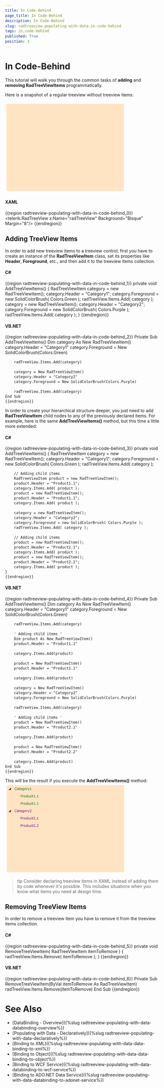 ```yaml
---
title: In Code-Behind
page_title: In Code-Behind
description: In Code-Behind
slug: radtreeview-populating-with-data-in-code-behind
tags: in,code-behind
published: True
position: 3
---
```


# In Code-Behind

This tutorial will walk you through the common tasks of __adding__ and __removing RadTreeViewItems__ programmatically.  

Here is a snapshot of a regular treeview without treeview items: 

![](images/RadTreeView_PopulatingWithDataCodeBehind___001.PNG)

#### __XAML__

{{region radtreeview-populating-with-data-in-code-behind_0}}
	<telerik:RadTreeView x:Name="radTreeView" Background="Bisque" Margin="8"/>
	{{endregion}}

## Adding TreeView Items 

In order to add new treeview items to a treeview control, first you have to create an instance of the __RadTreeViewItem__ class, set its properties like __Header__, __Foreground__, etc., and then add it to the treeview items collection. 

#### __C#__

{{region radtreeview-populating-with-data-in-code-behind_1}}
	private void AddTreeViewItems()
	{
	    RadTreeViewItem category = new RadTreeViewItem();
	    category.Header = "Category1";
	    category.Foreground = new SolidColorBrush( Colors.Green );
	    radTreeView.Items.Add( category );
	    category = new RadTreeViewItem();
	    category.Header = "Category2";
	    category.Foreground = new SolidColorBrush( Colors.Purple );
	    radTreeView.Items.Add( category );
	}
	{{endregion}}

#### __VB.NET__

{{region radtreeview-populating-with-data-in-code-behind_2}}
	Private Sub AddTreeViewItems()
	    Dim category As New RadTreeViewItem()
	    category.Header = "Category1"
	    category.Foreground = New SolidColorBrush(Colors.Green)
	
	    radTreeView.Items.Add(category)
	
	    category = New RadTreeViewItem()
	    category.Header = "Category2"
	    category.Foreground = New SolidColorBrush(Colors.Purple)
	
	    radTreeView.Items.Add(category)
	End Sub
	{{endregion}}

In order to create your hierarchical structure deeper, you just need to add __RadTreeViewItem__ child nodes to any of the previously declared items. For example, here is the same __AddTreeViewItems()__ method, but this time a little more extended: 

#### __C#__

{{region radtreeview-populating-with-data-in-code-behind_3}}
	private void AddTreeViewItems()
	{
	    RadTreeViewItem category = new RadTreeViewItem();
	    category.Header = "Category1";
	    category.Foreground = new SolidColorBrush( Colors.Green );
	    radTreeView.Items.Add( category );
	
	    // Adding child items
	    RadTreeViewItem product = new RadTreeViewItem();
	    product.Header = "Product1.1";
	    category.Items.Add( product );
	    product = new RadTreeViewItem();
	    product.Header = "Product1.1";
	    category.Items.Add( product );
	
	    category = new RadTreeViewItem();
	    category.Header = "Category2";
	    category.Foreground = new SolidColorBrush( Colors.Purple );
	    radTreeView.Items.Add( category );
	
	    // Adding child items
	    product = new RadTreeViewItem();
	    product.Header = "Product2.1";
	    category.Items.Add( product );
	    product = new RadTreeViewItem();
	    product.Header = "Product2.2";
	    category.Items.Add( product );
	}
	{{endregion}}

#### __VB.NET__

{{region radtreeview-populating-with-data-in-code-behind_4}}
	Private Sub AddTreeViewItems()
	    Dim category As New RadTreeViewItem()
	    category.Header = "Category1"
	    category.Foreground = New SolidColorBrush(Colors.Green)
	
	    radTreeView.Items.Add(category)
	
	    ' Adding child items '
	    Dim product As New RadTreeViewItem()
	    product.Header = "Product1.1"
	
	    category.Items.Add(product)
	
	    product = New RadTreeViewItem()
	    product.Header = "Product1.1"
	
	    category.Items.Add(product)
	
	    category = New RadTreeViewItem()
	    category.Header = "Category2"
	    category.Foreground = New SolidColorBrush(Colors.Purple)
	
	    radTreeView.Items.Add(category)
	
	    ' Adding child items '
	    product = New RadTreeViewItem()
	    product.Header = "Product2.1"
	
	    category.Items.Add(product)
	
	    product = New RadTreeViewItem()
	    product.Header = "Product2.2"
	
	    category.Items.Add(product)
	End Sub
	{{endregion}}

This will be the result if you execute the __AddTreeViewItems()__ method: 
![](images/RadTreeView_PopulatingWithDataCodeBehind___010.PNG)

>tip Consider declaring treeview items in XAML instead of adding them by code whenever it's possible. This includes situations when you know what items you need at design time.

## Removing TreeView Items 

In order to remove a treeview item you have to remove it from the treeview items collection.

#### __C#__

{{region radtreeview-populating-with-data-in-code-behind_5}}
	private void RemoveTreeViewItem( RadTreeViewItem itemToRemove )
	{
	    radTreeView.Items.Remove( itemToRemove );
	}
	{{endregion}}

#### __VB.NET__

{{region radtreeview-populating-with-data-in-code-behind_6}}
	Private Sub RemoveTreeViewItem(ByVal itemToRemove As RadTreeViewItem)
	    radTreeView.Items.Remove(itemToRemove)
	End Sub
	{{endregion}}

# See Also
 * [DataBinding - Overview]({%slug radtreeview-populating-with-data-databinding-overview%})
 * [Populating with Data - Declaratively]({%slug radtreeview-populating-with-data-declaratively%})
 * [Binding to XML]({%slug radtreeview-populating-with-data-data-binding-to-xml%})
 * [Binding to Object]({%slug radtreeview-populating-with-data-data-binding-to-object%})
 * [Binding to WCF Service]({%slug radtreeview-populating-with-data-databinding-to-wcf-service%})
 * [Binding to ADO.NET Data Service]({%slug radtreeview-populating-with-data-databinding-to-adonet-service%})